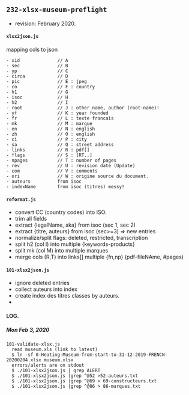 ## `232-xlsx-museum-preflight`

- revision: February 2020.

#### `xlsx2json.js`

mapping cols to json

```
- xid              // A
- sec              // B
- yp               // C
- circa            // D
- pic              // E : jpeg
- co               // F : country
- h1               // G
- isoc             // H
- h2               // I
- root             // J : other name, author (root-name)!
- yf               // K : year founded
- fr               // L : texte francais
- mk               // M : marque
- en               // N : english
- zh               // O : english
- ci               // P : city
- sa               // Q : street address
- links            // R : pdf[]
- flags            // S : [RT..]
- npages           // T : number of pages
- rev              // U : revision date (Update)
- com              // V : comments
- ori              // W : origine source du document.
- auteurs          from isoc
- indexName        from isoc (titres) messy!
```

#### `reformat.js`
- convert CC (country codes) into ISO.
- trim all fields
- extract {legalName, aka} from isoc (sec 1, sec 2)
- extract {titre, auteurs} from isoc (sec>=3) => new entries
- normalize/split flags: deleted, restricted, transcription
- split h2 (col I) into multiple {keywords-products}
- split mk (col M) into multiple marques
- merge cols (R,T) into links[] multiple {fn,np} (pdf-fileNAme, #pages)

#### `101-xlsx2json.js`

- ignore deleted entries
- collect auteurs into index
- create index des titres classes by auteurs.
-





#### LOG.

##### Mon Feb 3, 2020
```
101-validate-xlsx.js
  read museum.xls (link to latest)
  $ ln -sf 0-Heating-Museum-from-start-to-31-12-2019-FRENCN-20200204.xlsx museum.xlsx
  errors/alerts are on stdout
  $ ./101-xlsx2json.js | grep ALERT
  $ ./101-xlsx2json.js |grep ^@52 >52-auteurs.txt
  $ ./101-xlsx2json.js |grep ^@69 > 69-constructeurs.txt
  $ ./101-xlsx2json.js |grep ^@86 > 86-marques.txt
```

